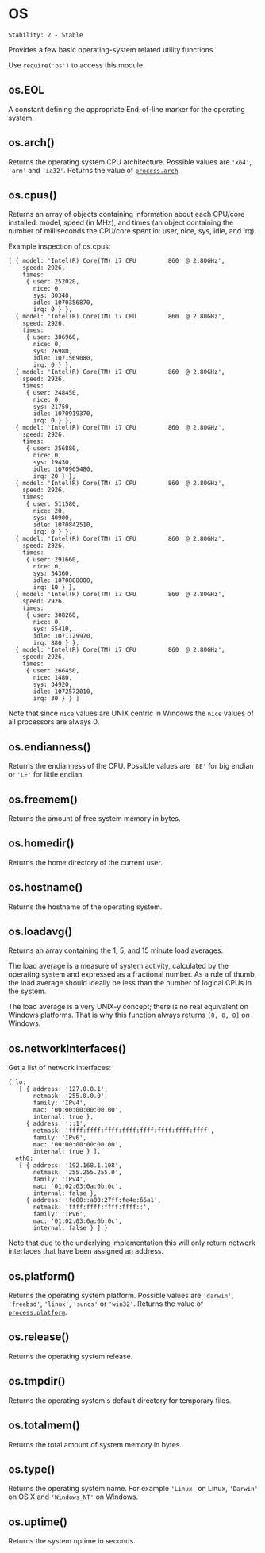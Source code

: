 # OS

    Stability: 2 - Stable

Provides a few basic operating-system related utility functions.

Use `require('os')` to access this module.

## os.EOL

A constant defining the appropriate End-of-line marker for the operating
system.

## os.arch()

Returns the operating system CPU architecture. Possible values are `'x64'`,
`'arm'` and `'ia32'`. Returns the value of [`process.arch`][].

## os.cpus()

Returns an array of objects containing information about each CPU/core
installed: model, speed (in MHz), and times (an object containing the number of
milliseconds the CPU/core spent in: user, nice, sys, idle, and irq).

Example inspection of os.cpus:

    [ { model: 'Intel(R) Core(TM) i7 CPU         860  @ 2.80GHz',
        speed: 2926,
        times:
         { user: 252020,
           nice: 0,
           sys: 30340,
           idle: 1070356870,
           irq: 0 } },
      { model: 'Intel(R) Core(TM) i7 CPU         860  @ 2.80GHz',
        speed: 2926,
        times:
         { user: 306960,
           nice: 0,
           sys: 26980,
           idle: 1071569080,
           irq: 0 } },
      { model: 'Intel(R) Core(TM) i7 CPU         860  @ 2.80GHz',
        speed: 2926,
        times:
         { user: 248450,
           nice: 0,
           sys: 21750,
           idle: 1070919370,
           irq: 0 } },
      { model: 'Intel(R) Core(TM) i7 CPU         860  @ 2.80GHz',
        speed: 2926,
        times:
         { user: 256880,
           nice: 0,
           sys: 19430,
           idle: 1070905480,
           irq: 20 } },
      { model: 'Intel(R) Core(TM) i7 CPU         860  @ 2.80GHz',
        speed: 2926,
        times:
         { user: 511580,
           nice: 20,
           sys: 40900,
           idle: 1070842510,
           irq: 0 } },
      { model: 'Intel(R) Core(TM) i7 CPU         860  @ 2.80GHz',
        speed: 2926,
        times:
         { user: 291660,
           nice: 0,
           sys: 34360,
           idle: 1070888000,
           irq: 10 } },
      { model: 'Intel(R) Core(TM) i7 CPU         860  @ 2.80GHz',
        speed: 2926,
        times:
         { user: 308260,
           nice: 0,
           sys: 55410,
           idle: 1071129970,
           irq: 880 } },
      { model: 'Intel(R) Core(TM) i7 CPU         860  @ 2.80GHz',
        speed: 2926,
        times:
         { user: 266450,
           nice: 1480,
           sys: 34920,
           idle: 1072572010,
           irq: 30 } } ]

Note that since `nice` values are UNIX centric in Windows the `nice` values of
all processors are always 0.

## os.endianness()

Returns the endianness of the CPU. Possible values are `'BE'` for big endian
or `'LE'` for little endian.

## os.freemem()

Returns the amount of free system memory in bytes.

## os.homedir()

Returns the home directory of the current user.

## os.hostname()

Returns the hostname of the operating system.

## os.loadavg()

Returns an array containing the 1, 5, and 15 minute load averages.

The load average is a measure of system activity, calculated by the operating
system and expressed as a fractional number.  As a rule of thumb, the load
average should ideally be less than the number of logical CPUs in the system.

The load average is a very UNIX-y concept; there is no real equivalent on
Windows platforms.  That is why this function always returns `[0, 0, 0]` on
Windows.

## os.networkInterfaces()

Get a list of network interfaces:

    { lo:
       [ { address: '127.0.0.1',
           netmask: '255.0.0.0',
           family: 'IPv4',
           mac: '00:00:00:00:00:00',
           internal: true },
         { address: '::1',
           netmask: 'ffff:ffff:ffff:ffff:ffff:ffff:ffff:ffff',
           family: 'IPv6',
           mac: '00:00:00:00:00:00',
           internal: true } ],
      eth0:
       [ { address: '192.168.1.108',
           netmask: '255.255.255.0',
           family: 'IPv4',
           mac: '01:02:03:0a:0b:0c',
           internal: false },
         { address: 'fe80::a00:27ff:fe4e:66a1',
           netmask: 'ffff:ffff:ffff:ffff::',
           family: 'IPv6',
           mac: '01:02:03:0a:0b:0c',
           internal: false } ] }

Note that due to the underlying implementation this will only return network
interfaces that have been assigned an address.

## os.platform()

Returns the operating system platform. Possible values are `'darwin'`,
`'freebsd'`, `'linux'`, `'sunos'` or `'win32'`. Returns the value of
[`process.platform`][].

## os.release()

Returns the operating system release.

## os.tmpdir()

Returns the operating system's default directory for temporary files.

## os.totalmem()

Returns the total amount of system memory in bytes.

## os.type()

Returns the operating system name. For example `'Linux'` on Linux, `'Darwin'`
on OS X and `'Windows_NT'` on Windows.

## os.uptime()

Returns the system uptime in seconds.

[`process.arch`]: process.html#process_process_arch
[`process.platform`]: process.html#process_process_platform
